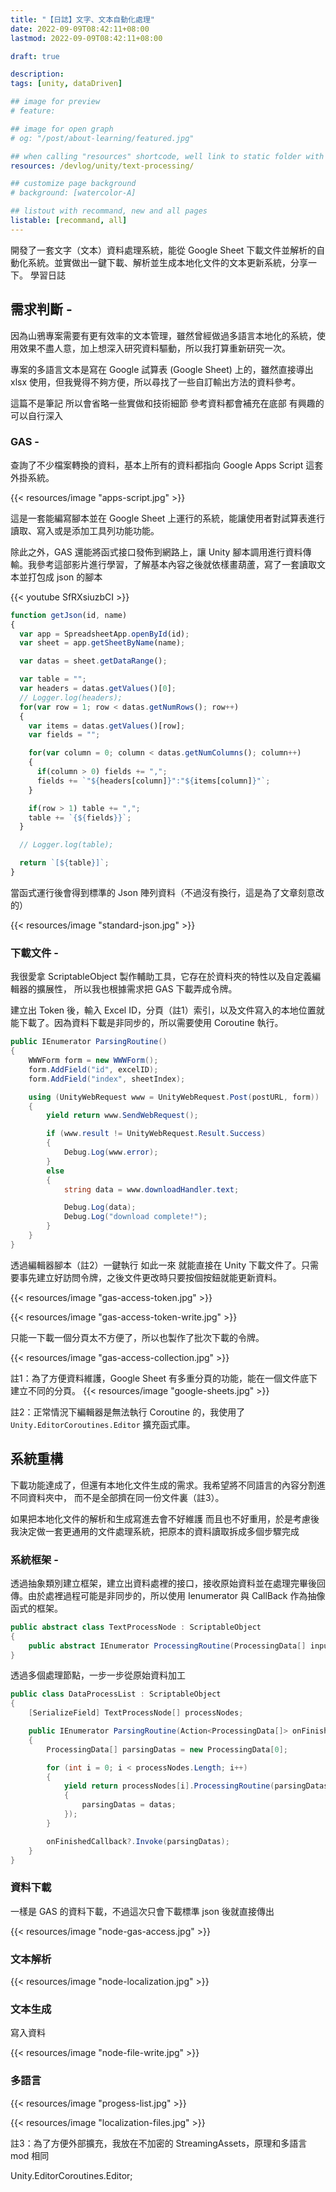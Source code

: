 ```yaml
---
title: "【日誌】文字、文本自動化處理"
date: 2022-09-09T08:42:11+08:00
lastmod: 2022-09-09T08:42:11+08:00

draft: true

description:
tags: [unity, dataDriven]

## image for preview
# feature: 

## image for open graph
# og: "/post/about-learning/featured.jpg"

## when calling "resources" shortcode, well link to static folder with this path 
resources: /devlog/unity/text-processing/

## customize page background
# background: [watercolor-A] 

## listout with recommand, new and all pages
listable: [recommand, all]
---
```


開發了一套文字（文本）資料處理系統，能從 Google Sheet 下載文件並解析的自動化系統。並實做出一鍵下載、解析並生成本地化文件的文本更新系統，分享一下。 學習日誌

<!--more-->

## 需求判斷 -

因為山鴉專案需要有更有效率的文本管理，雖然曾經做過多語言本地化的系統，使用效果不盡人意，加上想深入研究資料驅動，所以我打算重新研究一次。

專案的多語言文本是寫在 Google 試算表 (Google Sheet) 上的，雖然直接導出 xlsx 使用，但我覺得不夠方便，所以尋找了一些自訂輸出方法的資料參考。

這篇不是筆記 所以會省略一些實做和技術細節 參考資料都會補充在底部 有興趣的可以自行深入

### GAS -

查詢了不少檔案轉換的資料，基本上所有的資料都指向 Google Apps Script 這套外掛系統。

<!-- https://www.google.com/search?client=firefox-b-d&q=google+excel+to+json -->

<!-- https://thenewstack.io/how-to-convert-google-spreadsheet-to-json-formatted-text/ -->

{{< resources/image "apps-script.jpg" >}}

這是一套能編寫腳本並在 Google Sheet 上運行的系統，能讓使用者對試算表進行讀取、寫入或是添加工具列功能功能。

除此之外，GAS 還能將函式接口發佈到網路上，讓 Unity 腳本調用進行資料傳輸。我參考這部影片進行學習，了解基本內容之後就依樣畫葫蘆，寫了一套讀取文本並打包成 json 的腳本

{{< youtube SfRXsiuzbCI >}}

```ts
function getJson(id, name)
{
  var app = SpreadsheetApp.openById(id);
  var sheet = app.getSheetByName(name);

  var datas = sheet.getDataRange();

  var table = "";
  var headers = datas.getValues()[0];
  // Logger.log(headers);    
  for(var row = 1; row < datas.getNumRows(); row++)
  {
    var items = datas.getValues()[row];
    var fields = "";

    for(var column = 0; column < datas.getNumColumns(); column++)
    {
      if(column > 0) fields += ",";
      fields += `"${headers[column]}":"${items[column]}"`;
    }

    if(row > 1) table += ",";
    table += `{${fields}}`;
  }

  // Logger.log(table);

  return `[${table}]`;
}
```

當函式運行後會得到標準的 Json 陣列資料（不過沒有換行，這是為了文章刻意改的）

{{< resources/image "standard-json.jpg" >}}

### 下載文件 -

我很愛拿 ScriptableObject 製作輔助工具，它存在於資料夾的特性以及自定義編輯器的擴展性， 所以我也根據需求把 GAS 下載弄成令牌。

建立出 Token 後，輸入 Excel ID，分頁（註1）索引，以及文件寫入的本地位置就能下載了。因為資料下載是非同步的，所以需要使用 Coroutine 執行。

```cs
public IEnumerator ParsingRoutine()
{
    WWWForm form = new WWWForm();
    form.AddField("id", excelID);
    form.AddField("index", sheetIndex);

    using (UnityWebRequest www = UnityWebRequest.Post(postURL, form))
    {
        yield return www.SendWebRequest();

        if (www.result != UnityWebRequest.Result.Success)
        {
            Debug.Log(www.error);
        }
        else
        {
            string data = www.downloadHandler.text;

            Debug.Log(data);
            Debug.Log("download complete!");
        }
    }
}
```

透過編輯器腳本（註2）一鍵執行 如此一來 就能直接在 Unity 下載文件了。只需要事先建立好訪問令牌，之後文件更改時只要按個按鈕就能更新資料。

{{< resources/image "gas-access-token.jpg" >}}

{{< resources/image "gas-access-token-write.jpg" >}}

只能一下載一個分頁太不方便了，所以也製作了批次下載的令牌。

{{< resources/image "gas-access-collection.jpg" >}}

註1：為了方便資料維護，Google Sheet 有多重分頁的功能，能在一個文件底下建立不同的分頁。
{{< resources/image "google-sheets.jpg" >}}


註2：正常情況下編輯器是無法執行 Coroutine 的，我使用了 `Unity.EditorCoroutines.Editor` 擴充函式庫。

## 系統重構

下載功能達成了，但還有本地化文件生成的需求。我希望將不同語言的內容分割進不同資料夾中， 而不是全部擠在同一份文件裏（註3）。

如果把本地化文件的解析和生成寫進去會不好維護 而且也不好重用，於是考慮後 我決定做一套更通用的文件處理系統，把原本的資料讀取拆成多個步驟完成

### 系統框架 -

透過抽象類別建立框架，建立出資料處裡的接口，接收原始資料並在處理完畢後回傳。由於處裡過程可能是非同步的，所以使用 Ienumerator 與 CallBack 作為抽像函式的框架。

```cs
public abstract class TextProcessNode : ScriptableObject
{
    public abstract IEnumerator ProcessingRoutine(ProcessingData[] input, Action<ProcessingData[]> onFinishedCallback);
}
```

透過多個處理節點，一步一步從原始資料加工

```cs
public class DataProcessList : ScriptableObject
{
    [SerializeField] TextProcessNode[] processNodes;

    public IEnumerator ParsingRoutine(Action<ProcessingData[]> onFinishedCallback)
    {
        ProcessingData[] parsingDatas = new ProcessingData[0];

        for (int i = 0; i < processNodes.Length; i++)
        {
            yield return processNodes[i].ProcessingRoutine(parsingDatas, (datas) =>
            {
                parsingDatas = datas;
            });
        }

        onFinishedCallback?.Invoke(parsingDatas);
    }
}
```

### 資料下載

一樣是 GAS 的資料下載，不過這次只會下載標準 json 後就直接傳出

{{< resources/image "node-gas-access.jpg" >}}

### 文本解析

{{< resources/image "node-localization.jpg" >}}

### 文本生成

寫入資料

{{< resources/image "node-file-write.jpg" >}}

### 多語言

{{< resources/image "progess-list.jpg" >}}

{{< resources/image "localization-files.jpg" >}}

註3：為了方便外部擴充，我放在不加密的 StreamingAssets，原理和多語言 mod 相同

<!-- https://www.youtube.com/watch?v=SfRXsiuzbCI -->

Unity.EditorCoroutines.Editor;